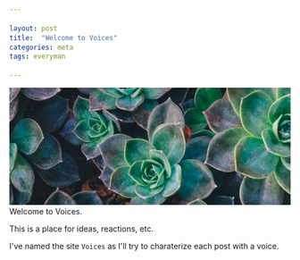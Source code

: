 ```yaml
---

layout: post
title:  "Welcome to Voices"
categories: meta
tags: everyman

---
```


<img src="/images/fulls/cabbages.jpg" class="fit image" /> Welcome to Voices.

This is a place for ideas, reactions, etc.

<!--more-->

I've named the site `Voices` as I'll try to charaterize each post with a voice.
